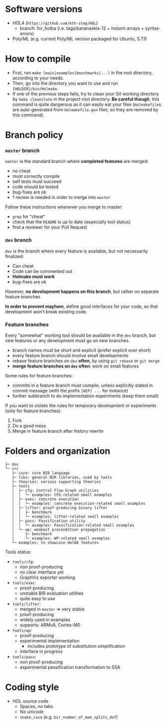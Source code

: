 # Software versions

- HOL4 (`https://github.com/kth-step/HOL`)
  - branch: for_holba (i.e. tags/kananaskis-12 + holsmt-arrays + syntax-errors)
- Poly/ML (e.g. current Poly/ML version packaged for Ubuntu, 5.7.1)


# How to compile

* First, run `make [main|examples|benchmarks|...]` in the root directory,
  according to your needs.
* Then, go into the directory you want to use and run `{HOLDIR}/bin/Holmake`.
* If one of the previous steps fails, try to clean your Git working directory by
  `make cleanslate` in the project root directory. **Be careful though**, this
  command is quite dangerous as it can easily eat your files (`Holmakefile`s are
  auto-generated from `Holmakefile.gen` files, so they are removed by this
  command).


# Branch policy

### `master` branch

`master` is the standard branch where **completed features** are merged:
 - no cheat
 - must correctly compile
 - self tests must succeed
 - code should be tested
 - bug-fixes are ok
 - 1 review is needed in order to merge into `master`

Follow these instructions whenever you merge to master:
  - `grep` for "cheat"
  - check that the `README` is up to date (especially tool status)
  - find a reviewer for your Pull Request

### `dev` branch

`dev` is the branch where every feature is available, but not necessarily finalized:
  - Can cheat
  - Code can be commented out
  - **Holmake must work**
  - bug-fixes are ok

However, **no development happens on this branch**, but rather on separate
feature branches.

**In order to prevent mayhem**, define good interfaces for your code, so that
development won't break existing code.

### Feature branches

Every "somewhat" working tool should be available in the `dev` branch, but new
features or any development must go on new branches.
 - branch names must be short and explicit (prefer explicit over short)
 - every feature branch should involve small developments
 - rebase feature branches on `dev` **often**, by using `git rebase` or `git merge`
 - **merge feature branches on `dev` often**: work on small features

Some rules for feature branches:
 - commits in a feature branch must compile, unless explicitly stated in commit
   message (with the prefix `[WIP] ...` for instance)
 - further subbranch to do implementation experiments (keep them small)

If you want to violate the rules for temporary development or experiments (only
for feature branches):
  1. Fork
  2. Do a good mess
  3. Merge in feature branch after history rewrite


# Folders and organization

```
├─ doc
└─ src
   ├─ core: core BIR language
   ├─ libs: general BIR libraries, used by tools
   ├─ theories: various supporting theories
   ├─ tools
   │  ├─ cfg: Control Flow Graph utilities
   │  │  └─ examples: CFG-related small examples
   │  ├─ exec: concrete execution
   │  │  └─ examples: concrete execution-related small examples
   │  ├─ lifter: proof-producing binary lifter
   │  │  ├─ benchmark
   │  │  └─ examples: lifter-related small examples
   │  ├─ pass: Passification utility
   │  │  └─ examples: Passification-related small examples
   │  └─ wp: weakest precondition propagation
   │     ├─ benchmark
   │     └─ examples: WP-related small examples
   └─ examples: to showcase HolBA features
```

Tools status:
- `tools/cfg`:
  * non proof-producing
  * no clear interface yet
  * GraphViz exporter working
- `tools/exec`:
  * proof-producing
  * unstable BIR evaluation utilities
  * quite easy to use
- `tools/lifter`:
  * merged in `master` => very stable
  * proof-producing
  * widely used in examples
  * supports: ARMv8, Cortex-M0
- `tools/wp`:
  * proof-producing
  * experimental implementation
    * includes prototype of substitution simplification
  * interface in progress
- `tools/pass`:
  * non proof-producing
  * experimental passification transformation to SSA


# Coding style

* HOL source code
  - Spaces, no tabs
  - No unicode
  - `snake_case` (e.g. `bir_number_of_mem_splits_def`)

